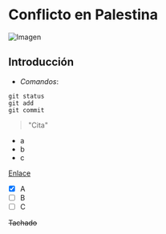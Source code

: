 # **Conflicto en Palestina**

![Imagen](https://www.infobae.com/new-resizer/LKKjfMpsficR0h_Bvbb9MIBu_fA=/arc-anglerfish-arc2-prod-infobae/public/PSZXJLMWZFB43EFH24ITIGZ6IQ.jpg)


## Introducción

* *Comandos*:
```
git status
git add
git commit
```
> "Cita"

* a
* b
* c

[Enlace](www.google.com)

- [x] A
- [ ] B
- [ ] C

~~Tachado~~




